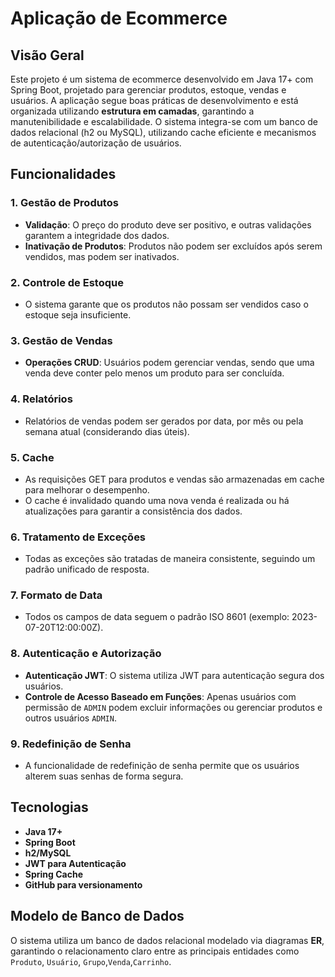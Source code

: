 # Aplicação de Ecommerce

## Visão Geral

Este projeto é um sistema de ecommerce desenvolvido em Java 17+ com Spring Boot, projetado para gerenciar produtos, estoque, vendas e usuários. A aplicação segue boas práticas de desenvolvimento e está organizada utilizando **estrutura em camadas**, garantindo a manutenibilidade e escalabilidade. O sistema integra-se com um banco de dados relacional (h2 ou MySQL), utilizando cache eficiente e mecanismos de autenticação/autorização de usuários.

## Funcionalidades

### 1. Gestão de Produtos
- **Validação**: O preço do produto deve ser positivo, e outras validações garantem a integridade dos dados.
- **Inativação de Produtos**: Produtos não podem ser excluídos após serem vendidos, mas podem ser inativados.

### 2. Controle de Estoque
- O sistema garante que os produtos não possam ser vendidos caso o estoque seja insuficiente.

### 3. Gestão de Vendas
- **Operações CRUD**: Usuários podem gerenciar vendas, sendo que uma venda deve conter pelo menos um produto para ser concluída.

### 4. Relatórios
- Relatórios de vendas podem ser gerados por data, por mês ou pela semana atual (considerando dias úteis).

### 5. Cache
- As requisições GET para produtos e vendas são armazenadas em cache para melhorar o desempenho.
- O cache é invalidado quando uma nova venda é realizada ou há atualizações para garantir a consistência dos dados.

### 6. Tratamento de Exceções
- Todas as exceções são tratadas de maneira consistente, seguindo um padrão unificado de resposta.

### 7. Formato de Data
- Todos os campos de data seguem o padrão ISO 8601 (exemplo: 2023-07-20T12:00:00Z).

### 8. Autenticação e Autorização
- **Autenticação JWT**: O sistema utiliza JWT para autenticação segura dos usuários.
- **Controle de Acesso Baseado em Funções**: Apenas usuários com permissão de `ADMIN` podem excluir informações ou gerenciar produtos e outros usuários `ADMIN`.

### 9. Redefinição de Senha
- A funcionalidade de redefinição de senha permite que os usuários alterem suas senhas de forma segura.

## Tecnologias

- **Java 17+**
- **Spring Boot**
- **h2/MySQL**
- **JWT para Autenticação**
- **Spring Cache**
- **GitHub para versionamento**

## Modelo de Banco de Dados

O sistema utiliza um banco de dados relacional modelado via diagramas **ER**, garantindo o relacionamento claro entre as principais entidades como `Produto`, `Usuário`, `Grupo`,`Venda`,`Carrinho`.
